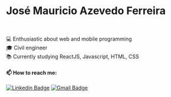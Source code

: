 
<h1>José Mauricio Azevedo Ferreira </h1> <br />

💻 Enthusiastic about web and mobile programming <br />
🎓 Civil engineer <br />
📚 Currently studying ReactJS, Javascript, HTML, CSS <br />

<h4> 📫 How to reach me: </h4>

[![Linkedin Badge](https://img.shields.io/badge/-José%20Mauricio%20Azevedo-02aaff?style=flat-square&logo=Linkedin&logoColor=white&link=https://www.linkedin.com/in/jmauricioaferreira/)](https://www.linkedin.com/in/jmauricioaferreira/) 
[![Gmail Badge](https://img.shields.io/badge/-jmauricio.a.ferreira@gmail.com-02aaff?style=flat-square&logo=Gmail&logoColor=white&link=mailto:jmauricio.a.ferreira@gmail.com)](mailto:jmauricio.a.ferreira@gmail.com)


<!--
**jmauricioaferreira/jmauricioaferreira** is a ✨ _special_ ✨ repository because its `README.md` (this file) appears on your GitHub profile.

Here are some ideas to get you started:

- 🔭 I’m currently working on ...
- 🌱 I’m currently learning ReactJS, Javascript, HTML, CSS.
- 👯 I’m looking to collaborate on ...
- 🤔 I’m looking for help with ...
- 💬 Ask me about ...
-  ...
- 😄 Pronouns: ...
- ⚡ Fun fact: ...

